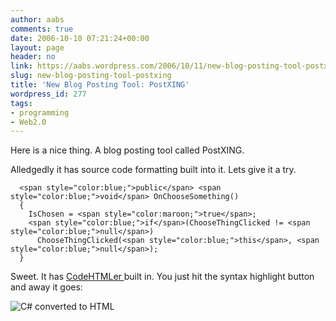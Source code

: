 ```yaml
---
author: aabs
comments: true
date: 2006-10-10 07:21:24+00:00
layout: page
header: no
link: https://aabs.wordpress.com/2006/10/11/new-blog-posting-tool-postxing/
slug: new-blog-posting-tool-postxing
title: 'New Blog Posting Tool: PostXING'
wordpress_id: 277
tags:
- programming
- Web2.0
---
```


Here is a nice thing. A blog posting tool called PostXING.

Alledgedly it has source code formatting built into it. Lets give it a
try.

    
      <span style="color:blue;">public</span> <span style="color:blue;">void</span> OnChooseSomething()
      {
        IsChosen = <span style="color:maroon;">true</span>;
        <span style="color:blue;">if</span>(ChooseThingClicked != <span style="color:blue;">null</span>)
          ChooseThingClicked(<span style="color:blue;">this</span>, <span style="color:blue;">null</span>);
      }


Sweet. It has [CodeHTMLer ](http://puzzleware.net/codehtmler/default.aspx)built in.
You just hit the syntax highlight button and away it goes:

![C# converted to HTML](http://www.geocities.com/aabsinoz/blogsrc/syntax.png)

